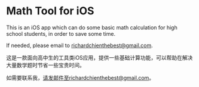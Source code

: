 Math Tool for iOS
=========

This is an iOS app which can do some basic math calculation for high school students, in order to save some time.

If needed, please email to richardchienthebest@gmail.com.

这是一款面向高中生的工具类iOS应用，提供一些基础计算功能，可以帮助在解决大量数学题时节省一些宝贵时间。

如需要联系我，请发邮件至richardchienthebest@gmail.com。
